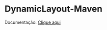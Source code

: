 # DynamicLayout-Maven
Documentação: [Clique aqui](https://github.com/JoaoVictorLacerda/DynamicLayout)
